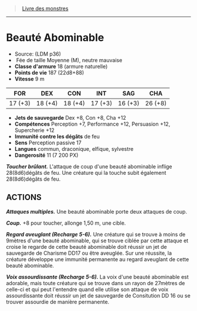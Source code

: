 ﻿> [Livre des monstres](tome_of_beasts.md)

---

# Beauté Abominable

- Source: (LDM p36)
-  Fée de taille Moyenne (M), neutre mauvaise
- **Classe d'armure** 18 (armure naturelle)
- **Points de vie** 187 (22d8+88)
- **Vitesse** 9 m

|FOR|DEX|CON|INT|SAG|CHA|
|---|---|---|---|---|---|
|17 (+3)|18 (+4)|18 (+4)|17 (+3)|16 (+3)|26 (+8)|

- **Jets de sauvegarde** Dex +8, Con +8, Cha +12
- **Compétences** Perception +7, Performance +12, Persuasion +12, Supercherie +12
- **Immunité contre les dégâts** de feu
- **Sens** Perception passive 17
- **Langues** commun, draconique, elfique, sylvestre
- **Dangerosité** 11 (7 200 PX)

**_Toucher brûlant._** L'attaque de coup d'une beauté abominable inflige 28(8d6)dégâts de feu. Une créature qui la touche subit également 28(8d6)dégâts de feu.

## ACTIONS

**_Attaques multiples._** Une beauté abominable porte deux attaques de coup.

**_Coup._** +8 pour toucher, allonge 1,50 m, une cible.

**_Regard aveuglant (Recharge 5-6)._** Une créature qui se trouve à moins de 9mètres d'une beauté abominable, qui se trouve ciblée par cette attaque et croise le regarde de cette beauté abominable doit réussir un jet de sauvegarde de Charisme DD17 ou être aveuglée. Sur une réussite, la créature développe une immunité permanente au regard aveuglant de cette beauté abominable.

**_Voix assourdissante (Recharge 5-6)._** La voix d'une beauté abominable est adorable, mais toute créature qui se trouve dans un rayon de 27mètres de celle-ci et qui peut l'entendre quand elle utilise son attaque de voix assourdissante doit réussir un jet de sauvegarde de Consitution DD 16 ou se trouver assourdie de manière permanente.


